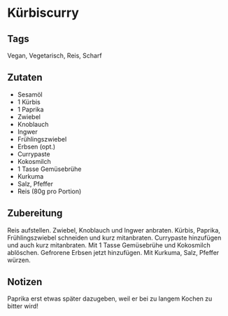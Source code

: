 # Kürbiscurry 

## Tags 

Vegan, Vegetarisch, Reis, Scharf 

## Zutaten 

- Sesamöl 
- 1 Kürbis 
- 1 Paprika 
- Zwiebel
- Knoblauch
- Ingwer 
- Frühlingszwiebel
- Erbsen (opt.)
- Currypaste 
- Kokosmilch
- 1 Tasse Gemüsebrühe
- Kurkuma
- Salz, Pfeffer 
- Reis (80g pro Portion)

## Zubereitung 

Reis aufstellen.
Zwiebel, Knoblauch und Ingwer anbraten.
Kürbis, Paprika, Frühlingszwiebel schneiden und kurz mitanbraten. 
Currypaste hinzufügen und auch kurz mitanbraten.
Mit 1 Tasse Gemüsebrühe und Kokosmilch ablöschen. 
Gefrorene Erbsen jetzt hinzufügen. 
Mit Kurkuma, Salz, Pfeffer würzen. 

## Notizen 
Paprika erst etwas später dazugeben, weil er bei zu langem Kochen zu bitter wird! 